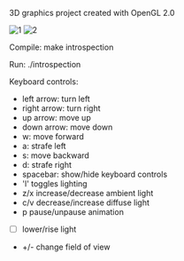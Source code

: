 3D graphics project created with OpenGL 2.0

![1](https://github.com/user-attachments/assets/818e8589-8a78-4bab-bb8a-8b25a1813396)
![2](https://github.com/user-attachments/assets/a6185c3d-33d9-4973-95fa-95af8cb3f1ad)

Compile: 
make introspection

Run: 
./introspection

Keyboard controls:

* left arrow: turn left
* right arrow: turn right
* up arrow: move up
* down arrow: move down
* w: move forward
* a: strafe left
* s: move backward
* d: strafe right
* spacebar: show/hide keyboard controls
* 'l' toggles lighting
* z/x increase/decrease ambient light
* c/v decrease/increase diffuse light
* p pause/unpause animation
* [  ] lower/rise light
* +/- change field of view
